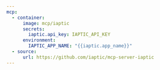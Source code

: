```yaml
---
mcp:
  - container:
      image: mcp/iaptic
      secrets:
        iaptic.api_key: IAPTIC_API_KEY
      environment:
        IAPTIC_APP_NAME: "{{iaptic.app_name}}"
  - source:
      url: https://github.com/iaptic/mcp-server-iaptic
---
```


